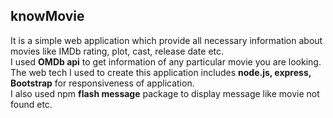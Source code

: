 ## knowMovie <br>

It is a simple web application which provide all necessary information about movies like IMDb rating, plot, cast, release date etc. <br>
I used **OMDb api** to get information of any particular movie you are looking. <br>
The web tech I used to create this application includes **node.js, express, Bootstrap** for responsiveness of application.<br>
I also used npm **flash message** package to display message like movie not found etc.
